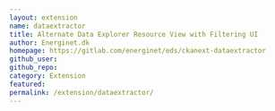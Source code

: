 ```yaml
---
layout: extension
name: dataextractor
title: Alternate Data Explorer Resource View with Filtering UI
author: Energinet.dk
homepage: https://gitlab.com/energinet/eds/ckanext-dataextractor
github_user: 
github_repo: 
category: Extension
featured: 
permalink: /extension/dataextractor/
---
```



<Error getting README>
